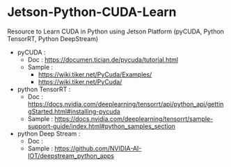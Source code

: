 # Jetson-Python-CUDA-Learn
Resource to Learn CUDA in Python using Jetson Platform (pyCUDA, Python TensorRT, Python DeepStream)
- pyCUDA :
	- Doc : https://documen.tician.de/pycuda/tutorial.html
	- Sample : 
		- https://wiki.tiker.net/PyCuda/Examples/
		- https://wiki.tiker.net/PyCuda/
- python TensorRT :
	- Doc : https://docs.nvidia.com/deeplearning/tensorrt/api/python_api/gettingStarted.html#installing-pycuda
	- Sample : https://docs.nvidia.com/deeplearning/tensorrt/sample-support-guide/index.html#python_samples_section
- python Deep Stream : 
	- Doc : 
	- Sample : https://github.com/NVIDIA-AI-IOT/deepstream_python_apps
